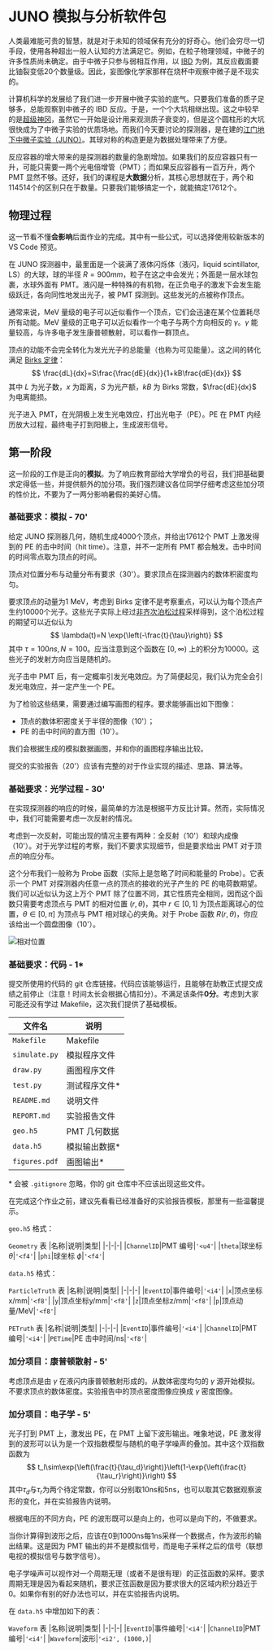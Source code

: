 # JUNO 模拟与分析软件包

人类最难能可贵的智慧，就是对于未知的领域保有充分的好奇心。他们会穷尽一切手段，使用各种超出一般人认知的方法满足它。例如，在粒子物理领域，中微子的许多性质尚未确定。由于中微子只参与弱相互作用，以 [IBD](https://en.wikipedia.org/wiki/Inverse_beta_decay) 为例，其反应截面要比铀裂变低20个数量级。因此，妄图像化学家那样在烧杯中观察中微子是不现实的。

计算机科学的发展给了我们进一步开展中微子实验的底气。只要我们准备的质子足够多，总能观察到中微子的 IBD 反应。于是，一个个大坑相继出现。这之中较早的是[超级神冈](https://en.wikipedia.org/wiki/Super-Kamiokande)，虽然它一开始是设计用来观测质子衰变的，但是这个圆柱形的大坑很快成为了中微子实验的优质场地。而我们今天要讨论的探测器，是在建的[江门地下中微子实验（JUNO）](https://en.wikipedia.org/wiki/Jiangmen_Underground_Neutrino_Observatory)。其球对称的构造更是为数据处理带来了方便。

反应容器的增大带来的是探测器的数量的急剧增加。如果我们的反应容器只有一升，可能只需要一两个光电倍增管（PMT）；而如果反应容器有一百万升，两个 PMT 显然不够。还好，我们的课程是**大数据**分析，其核心思想就在于，两个和114514个的区别只在于数量。只要我们能够搞定一个，就能搞定17612个。

## 物理过程

这一节看不懂**会影响**后面作业的完成。其中有一些公式，可以选择使用较新版本的 VS Code 预览。

在 JUNO 探测器中，最里面是一个装满了液体闪烁体（液闪，liquid scintillator, LS）的大球，球的半径 $R=900mm$，粒子在这之中会发光；外面是一层水球包裹，水球外面有 PMT。液闪是一种特殊的有机物，在正负电子的激发下会发生能级跃迁，各向同性地发出光子，被 PMT 探测到。这些发光的点被称作顶点。

通常来说，MeV 量级的电子可以近似看作一个顶点，它们会迅速在某个位置耗尽所有动能。MeV 量级的正电子可以近似看作一个电子与两个方向相反的 $\gamma$。$\gamma$ 能量较高，与许多电子发生康普顿散射，可以看作一群顶点。

顶点的动能不会完全转化为发光光子的总能量（也称为可见能量）。这之间的转化满足 [Birks 定律](https://en.wikipedia.org/wiki/Birks%27_law)：
$$
\frac{dL}{dx}=S\frac{\frac{dE}{dx}}{1+kB\frac{dE}{dx}}
$$
其中 $L$ 为光子数，$x$ 为距离，$S$ 为光产额，$kB$ 为 Birks 常数，$\frac{dE}{dx}$ 为电离能损。

光子进入 PMT，在光阴极上发生光电效应，打出光电子（PE）。PE 在 PMT 内经历放大过程，最终电子打到阳极上，生成波形信号。

## 第一阶段

这一阶段的工作是正向的**模拟**。为了响应教育部给大学增负的号召，我们把基础要求定得低一些，并提供额外的加分项。我们强烈建议各位同学仔细考虑这些加分项的性价比，不要为了一两分影响暑假的美好心情。

### 基础要求：模拟 - 70'

给定 JUNO 探测器几何，随机生成4000个顶点，并给出17612个 PMT 上激发得到的 PE 的击中时间（hit time）。注意，并不一定所有 PMT 都会触发。击中时间的时间零点取为顶点的时间。

顶点对位置分布与动量分布有要求（30'）。要求顶点在探测器内的数体积密度均匀。

要求顶点的动量为1 MeV，考虑到 Birks 定律不是考察重点，可以认为每个顶点产生约10000个光子。这些光子实际上经过[非齐次泊松过程](https://en.wikipedia.org/wiki/Poisson_point_process)采样得到，这个泊松过程的期望可以近似认为
$$
\lambda(t)=N \exp{\left(-\frac{t}{\tau}\right)}
$$
其中 $\tau=100ns, N=100$。应当注意到这个函数在 $[0,\infty)$ 上的积分为10000。这些光子的发射方向应当是随机的。

光子击中 PMT 后，有一定概率引发光电效应。为了简便起见，我们认为完全会引发光电效应，并一定产生一个 PE。

为了检验这些结果，需要通过编写画图的程序。要求能够画出如下图像：
* 顶点的数体积密度关于半径的图像（10'）；
* PE 的击中时间的直方图（10'）。

我们会根据生成的模拟数据画图，并和你的画图程序输出比较。

提交的实验报告（20'）应该有完整的对于作业实现的描述、思路、算法等。

### 基础要求：光学过程 - 30'

在实现探测器的响应的时候，最简单的方法是根据平方反比计算。然而，实际情况中，我们可能需要考虑一次反射的情况。

考虑到一次反射，可能出现的情况主要有两种：全反射（10'）和球内成像（10'）。对于光学过程的考察，我们不要求实现细节，但是要求给出 PMT 对于顶点的响应分布。

这个分布我们一般称为 Probe 函数（实际上是忽略了时间和能量的 Probe）。它表示一个 PMT 对探测器内任意一点的顶点的接收的光子产生的 PE 的电荷数期望。我们可以近似认为这上万个 PMT 除了位置不同，其它性质完全相同，因而这个函数只需要考虑顶点与 PMT 的相对位置 $(r,\theta)$，其中 $r\in[0,1]$ 为顶点距离球心的位置，$\theta\in[0,\pi]$ 为顶点与 PMT 相对球心的夹角。对于 Probe 函数 $R(r,\theta)$，你应该给出一个圆盘图像（10'）。

![相对位置](images/pos.png)

### 基础要求：代码 - 1*

提交所使用的代码的 git 仓库链接。代码应该能够运行，且能够在助教正式提交成绩之前停止（注意！时间太长会根据心情扣分）。不满足该条件**0分**。考虑到大家可能还没有学过 Makefile，这次我们提供了基础模板。

|文件名|说明|
|-|-|
|`Makefile`|Makefile|
|`simulate.py`|模拟程序文件|
|`draw.py`|画图程序文件|
|`test.py`|测试程序文件\*|
|`README.md`|说明文件|
|`REPORT.md`|实验报告文件|
|`geo.h5`|PMT 几何数据|
|`data.h5`|模拟输出数据\*|
|`figures.pdf`|画图输出\*|

\* 会被 `.gitignore` 忽略，你的 git 仓库中不应该出现这些文件。

在完成这个作业之前，建议先看看已经准备好的实验报告模板，那里有一些温馨提示。

`geo.h5` 格式：

`Geometry` 表
|名称|说明|类型|
|-|-|-|
|`ChannelID`|PMT 编号|`'<u4'`|
|`theta`|球坐标 $\theta$|`'<f4'`|
|`phi`|球坐标 $\phi$|`'<f4'`|

`data.h5` 格式：

`ParticleTruth` 表
|名称|说明|类型|
|-|-|-|
|`EventID`|事件编号|`'<i4'`|
|`x`|顶点坐标x/mm|`'<f8'`|
|`y`|顶点坐标y/mm|`'<f8'`|
|`z`|顶点坐标z/mm|`'<f8'`|
|`p`|顶点动量/MeV|`'<f8'`|

`PETruth` 表
|名称|说明|类型|
|-|-|-|
|`EventID`|事件编号|`'<i4'`|
|`ChannelID`|PMT 编号|`'<i4'`|
|`PETime`|PE 击中时间/ns|`'<f8'`|

### 加分项目：康普顿散射 - 5'
考虑顶点是由 $\gamma$ 在液闪内康普顿散射形成的。从数体密度均匀的 $\gamma$ 源开始模拟。不要求顶点的数体密度。实验报告中的顶点密度图像应换成 $\gamma$ 密度图像。

### 加分项目：电子学 - 5'
光子打到 PMT 上，激发出 PE，在 PMT 上留下波形输出。唯象地说，PE 激发得到的波形可以认为是一个双指数模型与随机的电子学噪声的叠加。其中这个双指数函数为
$$
t_l\sim\exp{\left(\frac{t}{\tau_d}\right)}\left(1-\exp{\left(\frac{t}{\tau_r}\right)}\right)
$$
其中$\tau_d$与$\tau_r$为两个待定常数，你可以分别取10ns和5ns，也可以取其它数据观察波形的变化，并在实验报告内说明。

根据电压的不同方向，PE 的波形既可以是向上的，也可以是向下的，不做要求。

当你计算得到波形之后，应该在0到1000ns每1ns采样一个数据点，作为波形的输出结果。这是因为 PMT 输出的并不是模拟信号，而是电子采样之后的信号（联想电视的模拟信号与数字信号）。

电子学噪声可以视作对一个周期无理（或者不是很有理）的正弦函数的采样。要求周期无理是因为看起来随机，要求正弦函数是因为要求很大的区域内积分趋近于0。如果你有别的好办法也可以，并在实验报告内说明。

在 `data.h5` 中增加如下的表：

`Waveform` 表
|名称|说明|类型|
|-|-|-|
|`EventID`|事件编号|`'<i4'`|
|`ChannelID`|PMT 编号|`'<i4'`|
|`Waveform`|波形|`'<i2', (1000,)`|
